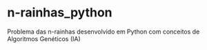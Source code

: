 # n-rainhas_python
Problema das n-rainhas desenvolvido em Python com conceitos de Algoritmos Genéticos (IA)
